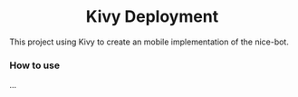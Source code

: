 <h1 style="text-align:center">Kivy Deployment</h1>

This project using Kivy to create an mobile implementation of the nice-bot.

### How to use
...
